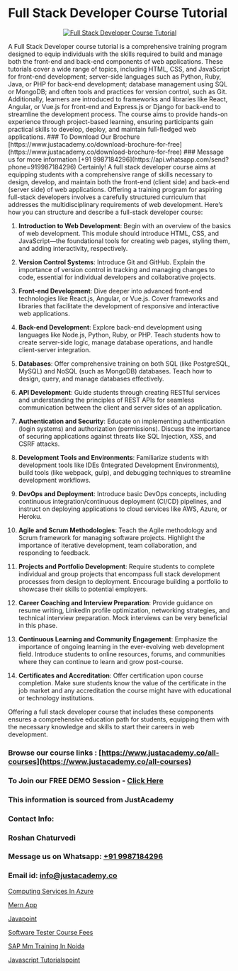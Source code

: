 # Full Stack Developer Course Tutorial

<p align="center">
  <a href="https://justacademy.co/program-detail/full-stack-web-development">
    <img src="https://justacademy.co/storage2/program_images/1704700371.webp" alt="Full Stack Developer Course Tutorial">
  </a>
</p>
A Full Stack Developer course tutorial is a comprehensive training program designed to equip individuals with the skills required to build and manage both the front-end and back-end components of web applications. These tutorials cover a wide range of topics, including HTML, CSS, and JavaScript for front-end development; server-side languages such as Python, Ruby, Java, or PHP for back-end development; database management using SQL or MongoDB; and often tools and practices for version control, such as Git. Additionally, learners are introduced to frameworks and libraries like React, Angular, or Vue.js for front-end and Express.js or Django for back-end to streamline the development process. The course aims to provide hands-on experience through project-based learning, ensuring participants gain practical skills to develop, deploy, and maintain full-fledged web applications.
### To Download Our Brochure [https://www.justacademy.co/download-brochure-for-free](https://www.justacademy.co/download-brochure-for-free)
### Message us for more information [+91 9987184296](https://api.whatsapp.com/send?phone=919987184296)
Certainly! A full stack developer course aims at equipping students with a comprehensive range of skills necessary to design, develop, and maintain both the front-end (client side) and back-end (server side) of web applications. Offering a training program for aspiring full-stack developers involves a carefully structured curriculum that addresses the multidisciplinary requirements of web development. Here’s how you can structure and describe a full-stack developer course:

1) **Introduction to Web Development**: Begin with an overview of the basics of web development. This module should introduce HTML, CSS, and JavaScript—the foundational tools for creating web pages, styling them, and adding interactivity, respectively.

2) **Version Control Systems**: Introduce Git and GitHub. Explain the importance of version control in tracking and managing changes to code, essential for individual developers and collaborative projects.

3) **Front-end Development**: Dive deeper into advanced front-end technologies like React.js, Angular, or Vue.js. Cover frameworks and libraries that facilitate the development of responsive and interactive web applications.

4) **Back-end Development**: Explore back-end development using languages like Node.js, Python, Ruby, or PHP. Teach students how to create server-side logic, manage database operations, and handle client-server integration.

5) **Databases**: Offer comprehensive training on both SQL (like PostgreSQL, MySQL) and NoSQL (such as MongoDB) databases. Teach how to design, query, and manage databases effectively.

6) **API Development**: Guide students through creating RESTful services and understanding the principles of REST APIs for seamless communication between the client and server sides of an application.

7) **Authentication and Security**: Educate on implementing authentication (login systems) and authorization (permissions). Discuss the importance of securing applications against threats like SQL Injection, XSS, and CSRF attacks.

8) **Development Tools and Environments**: Familiarize students with development tools like IDEs (Integrated Development Environments), build tools (like webpack, gulp), and debugging techniques to streamline development workflows.

9) **DevOps and Deployment**: Introduce basic DevOps concepts, including continuous integration/continuous deployment (CI/CD) pipelines, and instruct on deploying applications to cloud services like AWS, Azure, or Heroku.

10) **Agile and Scrum Methodologies**: Teach the Agile methodology and Scrum framework for managing software projects. Highlight the importance of iterative development, team collaboration, and responding to feedback.

11) **Projects and Portfolio Development**: Require students to complete individual and group projects that encompass full stack development processes from design to deployment. Encourage building a portfolio to showcase their skills to potential employers.

12) **Career Coaching and Interview Preparation**: Provide guidance on resume writing, LinkedIn profile optimization, networking strategies, and technical interview preparation. Mock interviews can be very beneficial in this phase.

13) **Continuous Learning and Community Engagement**: Emphasize the importance of ongoing learning in the ever-evolving web development field. Introduce students to online resources, forums, and communities where they can continue to learn and grow post-course.

14) **Certificates and Accreditation**: Offer certification upon course completion. Make sure students know the value of the certificate in the job market and any accreditation the course might have with educational or technology institutions.

Offering a full stack developer course that includes these components ensures a comprehensive education path for students, equipping them with the necessary knowledge and skills to start their careers in web development.

### Browse our course links : [https://www.justacademy.co/all-courses](https://www.justacademy.co/all-courses) 
### To Join our FREE DEMO Session - [Click Here](https://www.justacademy.co/register-for-course-demo)


### This information is sourced from JustAcademy
### Contact Info:
### Roshan Chaturvedi
### Message us on Whatsapp: [+91 9987184296](https://api.whatsapp.com/send?phone=919987184296)
### Email id: [info@justacademy.co](mailto:info@justacademy.co)
                
[Computing Services In Azure](https://www.linkedin.com/pulse/computing-services-azure-justacademy-thane-8p2pc?trackingId=CrelxRnuql2Qd12g7IENOw%3D%3D&lipi=urn%3Ali%3Apage%3Ad_flagship3_company_admin%3BzlEMqIgRRsubBoA3fmTvjQ%3D%3D)

[Mern App](https://www.linkedin.com/pulse/mern-app-justacademy-coimbatore-nnlye?trackingId=tTnQyKK51aNA1iWc27618g%3D%3D&lipi=urn%3Ali%3Apage%3Ad_flagship3_company_admin%3B7mNmKz24Tx%2BfRDkV0HwLig%3D%3D)

[Javapoint](https://medium.com/@AkashSingh2052/javapoint-016f5e57f8d8)

[Software Tester Course Fees](https://medium.com/@sagarawat89/software-tester-course-fees-48a88a8ca10e)

[SAP Mm Training In Noida](https://justacademyin.github.io/justacademy/sap-mm-training-in-noida)

[Javascript Tutorialspoint](https://justacademyin.github.io/justacademy/javascript-tutorialspoint)

